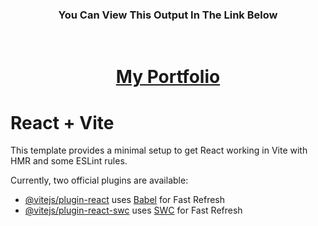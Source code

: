 <h3 align="center">You Can View This Output In The Link Below</h3>

<br/>

<div align="center">
  <a href="https://francis-kenneth-portfolio.netlify.app">
    <h1>My Portfolio</h1>
  </a>
</div>

# React + Vite

This template provides a minimal setup to get React working in Vite with HMR and some ESLint rules.

Currently, two official plugins are available:

- [@vitejs/plugin-react](https://github.com/vitejs/vite-plugin-react/blob/main/packages/plugin-react/README.md) uses [Babel](https://babeljs.io/) for Fast Refresh
- [@vitejs/plugin-react-swc](https://github.com/vitejs/vite-plugin-react-swc) uses [SWC](https://swc.rs/) for Fast Refresh

